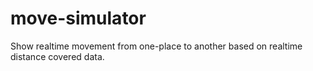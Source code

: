 # move-simulator
Show realtime movement from one-place to another based on realtime distance covered data.
